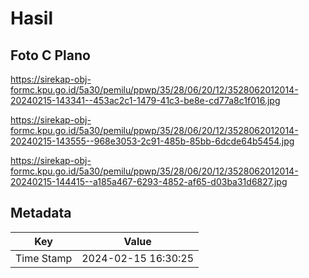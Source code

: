 # Hasil

## Foto C Plano

https://sirekap-obj-formc.kpu.go.id/5a30/pemilu/ppwp/35/28/06/20/12/3528062012014-20240215-143341--453ac2c1-1479-41c3-be8e-cd77a8c1f016.jpg

https://sirekap-obj-formc.kpu.go.id/5a30/pemilu/ppwp/35/28/06/20/12/3528062012014-20240215-143555--968e3053-2c91-485b-85bb-6dcde64b5454.jpg

https://sirekap-obj-formc.kpu.go.id/5a30/pemilu/ppwp/35/28/06/20/12/3528062012014-20240215-144415--a185a467-6293-4852-af65-d03ba31d6827.jpg


## Metadata

| Key        | Value               |
| ---------- | ------------------- |
| Time Stamp | 2024-02-15 16:30:25 |



